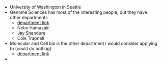 - University of Washington in Seattle
- Genome Sciences has most of the interesting people, but they have other departments
	- [department link](https://www.gs.washington.edu/index.htm)
	- Nobu Hamazaki
	- Jay Shendure
	- Cole Trapnell
- Molecular and Cell bio is the other department I would consider applying to (could do both ig)
	- [department link](https://mcb-seattle.edu/)
-